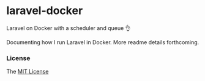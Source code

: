 # laravel-docker
Laravel on Docker with a scheduler and queue :ok_hand:

Documenting how I run Laravel in Docker. More readme details forthcoming.

### License 

The [MIT License](https://opensource.org/licenses/MIT)
